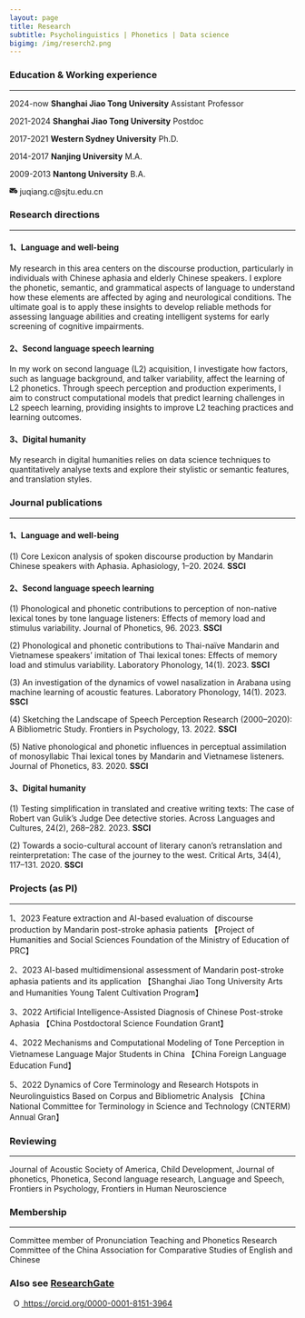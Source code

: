 ```yaml
---
layout: page
title: Research
subtitle: Psycholinguistics | Phonetics | Data science
bigimg: /img/reserch2.png
---
```


### Education & Working experience
*** 
2024-now  **Shanghai Jiao Tong University** Assistant Professor 

2021-2024 **Shanghai Jiao Tong University**  Postdoc 
  
2017-2021 **Western Sydney University**      Ph.D. 
  
2014-2017 **Nanjing University**             M.A. 
  
2009-2013 **Nantong University**             B.A. 

<!-- envelope-circle-check icon by Free Icons (https://free-icons.github.io/free-icons/) -->
<svg xmlns="http://www.w3.org/2000/svg" height="1em" fill="currentColor" viewBox="0 0 512 512">
  <path
    d="M 38.4 89.6 Q 22.4 90.4 11.2 100.8 L 11.2 100.8 L 11.2 100.8 Q 0.8 112 0 128 Q 0.8 147.2 15.2 158.4 L 189.6 289.6 L 189.6 289.6 Q 204.8 299.2 220 289.6 L 266.4 255.2 L 266.4 255.2 Q 280.8 218.4 312 195.2 Q 342.4 171.2 383.2 167.2 L 394.4 158.4 L 394.4 158.4 Q 408.8 147.2 409.6 128 Q 408.8 112 398.4 100.8 Q 387.2 90.4 371.2 89.6 L 38.4 89.6 L 38.4 89.6 Z M 235.2 309.6 Q 221.6 320 204.8 320 L 204.8 320 L 204.8 320 Q 188 320 174.4 309.6 L 0 179.2 L 0 179.2 L 0 345.6 L 0 345.6 Q 0.8 367.2 15.2 381.6 Q 29.6 396 51.2 396.8 L 288 396.8 L 288 396.8 Q 256.8 359.2 256 307.2 Q 256 300.8 256.8 293.6 L 235.2 309.6 L 235.2 309.6 Z M 512 307.2 Q 512 276 496.8 249.6 L 496.8 249.6 L 496.8 249.6 Q 481.6 223.2 454.4 207.2 Q 427.2 192 396.8 192 Q 366.4 192 339.2 207.2 Q 312 223.2 296.8 249.6 Q 281.6 276 281.6 307.2 Q 281.6 338.4 296.8 364.8 Q 312 391.2 339.2 407.2 Q 366.4 422.4 396.8 422.4 Q 427.2 422.4 454.4 407.2 Q 481.6 391.2 496.8 364.8 Q 512 338.4 512 307.2 L 512 307.2 Z M 450.4 272.8 Q 458.4 281.6 450.4 290.4 L 392.8 348 L 392.8 348 Q 384 356 375.2 348 L 343.2 316 L 343.2 316 Q 335.2 307.2 343.2 298.4 Q 352 290.4 360.8 298.4 L 384 320.8 L 384 320.8 L 432.8 272.8 L 432.8 272.8 Q 441.6 264.8 450.4 272.8 L 450.4 272.8 Z"
  />
</svg> juqiang.c@sjtu.edu.cn

### Research directions
***
#### 1、Language and well-being
My research in this area centers on the discourse production, particularly in individuals with Chinese aphasia and elderly Chinese speakers. I explore the phonetic, semantic, and grammatical aspects of language to understand how these elements are affected by aging and neurological conditions. The ultimate goal is to apply these insights to develop reliable methods for assessing language abilities and creating intelligent systems for early screening of cognitive impairments.

#### 2、Second language speech learning
In my work on second language (L2) acquisition, I investigate how factors, such as language background, and talker variability, affect the learning of L2 phonetics. Through speech perception and production experiments, I aim to construct computational models that predict learning challenges in L2 speech learning, providing insights to improve L2 teaching practices and learning outcomes.

#### 3、Digital humanity
My research in digital humanities relies on data science techniques to quantitatively analyse texts and explore their stylistic or semantic features, and translation styles. 

### Journal publications 
***
#### 1、Language and well-being
(1) Core Lexicon analysis of spoken discourse production by Mandarin Chinese speakers with Aphasia. Aphasiology, 1–20. 2024. **SSCI**

#### 2、Second language speech learning
(1) Phonological and phonetic contributions to perception of non-native lexical tones by tone language listeners: Effects of memory load and stimulus variability. Journal of Phonetics, 96. 2023.  **SSCI**

(2) Phonological and phonetic contributions to Thai-naïve Mandarin and Vietnamese speakers’ imitation of Thai lexical tones: Effects of memory load and stimulus variability. Laboratory Phonology, 14(1). 2023.  **SSCI**

(3) An investigation of the dynamics of vowel nasalization in Arabana using machine learning of acoustic features. Laboratory Phonology, 14(1). 2023.  **SSCI**

(4) Sketching the Landscape of Speech Perception Research (2000–2020): A Bibliometric Study. Frontiers in Psychology, 13. 2022.  **SSCI**

(5) Native phonological and phonetic influences in perceptual assimilation of monosyllabic Thai lexical tones by Mandarin and Vietnamese listeners. Journal of Phonetics, 83. 2020.  **SSCI**

#### 3、Digital humanity
(1) Testing simplification in translated and creative writing texts: The case of Robert van Gulik’s Judge Dee detective stories. Across Languages and Cultures, 24(2), 268–282. 2023.  **SSCI**

(2) Towards a socio-cultural account of literary canon’s retranslation and reinterpretation: The case of the journey to the west. Critical Arts, 34(4), 117–131. 2020.  **SSCI**

### Projects (as PI)
***
1、2023 Feature extraction and AI-based evaluation of discourse production by Mandarin post-stroke aphasia patients 【Project of Humanities and Social Sciences Foundation of the Ministry of Education of PRC】

2、2023 AI-based multidimensional assessment of Mandarin post-stroke aphasia patients and its application 【Shanghai Jiao Tong University Arts and Humanities Young Talent Cultivation Program】

3、2022 Artificial Intelligence-Assisted Diagnosis of Chinese Post-stroke Aphasia 【China Postdoctoral Science Foundation Grant】

4、2022 Mechanisms and Computational Modeling of Tone Perception in Vietnamese Language Major Students in China 【China Foreign Language Education Fund】

5、2022 Dynamics of Core Terminology and Research Hotspots in Neurolinguistics Based on Corpus and Bibliometric Analysis 【China National Committee for Terminology in Science and Technology (CNTERM) Annual Gran】

### Reviewing
***
Journal of Acoustic Society of America, Child Development, Journal of phonetics, Phonetica, Second language research, Language and Speech, Frontiers in Psychology, Frontiers in Human Neuroscience

### Membership
***
Committee member of Pronunciation Teaching and Phonetics Research Committee of the China Association for Comparative Studies of English and Chinese


### Also see [ResearchGate](https://www.researchgate.net/profile/Juqiang_Chen)

 <a
    id="cy-effective-orcid-url"
    class="underline"
     href="https://orcid.org/0000-0001-8151-3964"
     target="orcid.widget"
     rel="me noopener noreferrer"
     style="vertical-align: top">
     <img
        src="https://orcid.org/sites/default/files/images/orcid_16x16.png"
        style="width: 1em; margin-inline-start: 0.5em"
        alt="ORCID iD icon"/>
      https://orcid.org/0000-0001-8151-3964
    </a>
